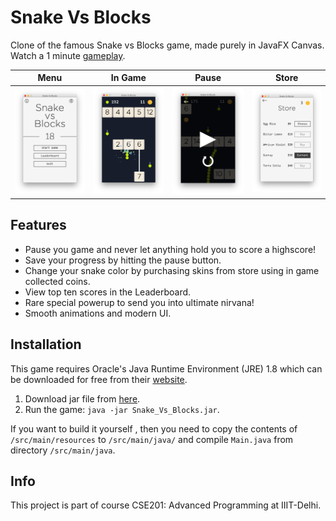 # Snake Vs Blocks

Clone of the famous Snake vs Blocks game, made purely in JavaFX Canvas. Watch a 1 minute [gameplay](https://www.youtube.com/watch?v=CPC02BDkRFw&feature=youtu.be).

Menu                       | In Game                   | Pause                     | Store
:-------------------------:|:-------------------------:|:-------------------------:|:-------------------------:
![](screenshots/001.png)   | ![](screenshots/002.png)  | ![](screenshots/003.png)  | ![](screenshots/004.png)

## Features
- Pause you game and never let anything hold you to score a highscore!
- Save your progress by hitting the pause button.
- Change your snake color by purchasing skins from store using in game collected coins.
- View top ten scores in the Leaderboard.
- Rare special powerup to send you into ultimate nirvana!
- Smooth animations and modern UI.

## Installation
This game requires Oracle's Java Runtime Environment (JRE) 1.8 which can be downloaded for free from their [website](https://www.oracle.com/technetwork/java/javase/downloads/jre8-downloads-2133155.html).  

1. Download jar file from [here](https://github.com/vermaditya1999/Snake-Vs-Blocks/raw/master/out/artifacts/Snake_Vs_Blocks/Snake_Vs_Blocks.jar).  
2. Run the game: `java -jar Snake_Vs_Blocks.jar`.  

If you want to build it yourself , then you need to copy the contents of `/src/main/resources` to `/src/main/java/` and compile `Main.java` from directory `/src/main/java`.

## Info
This project is part of course CSE201: Advanced Programming at IIIT-Delhi.
